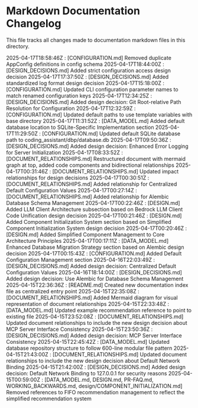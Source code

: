 # Markdown Documentation Changelog

This file tracks all changes made to documentation markdown files in this directory.

2025-04-17T18:58:46Z : [CONFIGURATION.md] Removed duplicate AppConfig definitions in config schema
2025-04-17T18:44:00Z : [DESIGN_DECISIONS.md] Added strict configuration access design decision
2025-04-17T17:37:50Z : [DESIGN_DECISIONS.md] Added standardized log format design decision
2025-04-17T15:18:00Z : [CONFIGURATION.md] Updated CLI configuration parameter names to match renamed configuration keys
2025-04-17T12:34:25Z : [DESIGN_DECISIONS.md] Added design decision: Git Root-relative Path Resolution for Configuration
2025-04-17T12:32:59Z : [CONFIGURATION.md] Updated default paths to use template variables with base directory
2025-04-17T11:31:52Z : [DATA_MODEL.md] Added default database location to SQLite-Specific Implementation section
2025-04-17T11:29:50Z : [CONFIGURATION.md] Updated default SQLite database path to coding_assistant/dbp/database.db
2025-04-17T09:50:36Z : [DESIGN_DECISIONS.md] Added design decision: Enhanced Error Logging for Server Initialization
2025-04-17T08:33:52Z : [DOCUMENT_RELATIONSHIPS.md] Restructured document with mermaid graph at top, added code components and bidirectional relationships
2025-04-17T00:31:46Z : [DOCUMENT_RELATIONSHIPS.md] Updated impact relationships for design decisions
2025-04-17T00:30:51Z : [DOCUMENT_RELATIONSHIPS.md] Added relationship for Centralized Default Configuration Values
2025-04-17T00:27:14Z : [DOCUMENT_RELATIONSHIPS.md] Added relationship for Alembic Database Schema Management
2025-04-17T00:22:46Z : [DESIGN.md] Added LLM Client Architecture subsection based on Bedrock LLM Client Code Unification design decision
2025-04-17T00:21:46Z : [DESIGN.md] Added Component Initialization System section based on Simplified Component Initialization System design decision
2025-04-17T00:20:46Z : [DESIGN.md] Added Simplified Component Management to Core Architecture Principles
2025-04-17T00:17:11Z : [DATA_MODEL.md] Enhanced Database Migration Strategy section based on Alembic design decision
2025-04-17T00:15:43Z : [CONFIGURATION.md] Added Default Configuration Management section
2025-04-16T22:03:49Z : [DESIGN_DECISIONS.md] Added design decision: Centralized Default Configuration Values
2025-04-16T18:14:00Z : [DESIGN_DECISIONS.md] Added design decision: Use Alembic for Database Schema Management
2025-04-15T22:36:36Z : [README.md] Created new documentation index file as centralized entry point
2025-04-15T22:35:08Z : [DOCUMENT_RELATIONSHIPS.md] Added Mermaid diagram for visual representation of document relationships
2025-04-15T22:33:48Z : [DATA_MODEL.md] Updated example recommendation reference to point to existing file
2025-04-15T23:52:08Z : [DOCUMENT_RELATIONSHIPS.md] Updated document relationships to include the new design decision about MCP Server Interface Consistency
2025-04-15T23:50:36Z : [DESIGN_DECISIONS.md] Added design decision: MCP Server Interface Consistency
2025-04-15T22:45:42Z : [DATA_MODEL.md] Updated database repository structure to follow 600-line modular file pattern
2025-04-15T21:43:00Z : [DOCUMENT_RELATIONSHIPS.md] Updated document relationships to include the new design decision about Default Network Binding
2025-04-15T21:42:00Z : [DESIGN_DECISIONS.md] Added design decision: Default Network Binding to 127.0.0.1 for security reasons
2025-04-15T00:59:00Z : [DATA_MODEL.md, DESIGN.md, PR-FAQ.md, WORKING_BACKWARDS.md, design/COMPONENT_INITIALIZATION.md] Removed references to FIFO recommendation management to reflect the simplified recommendation system
